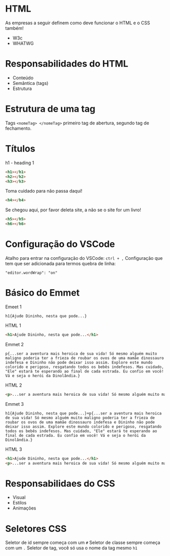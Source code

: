 # HTML
As empresas a seguir definem como deve funcionar o HTML e o CSS também!
- W3c
- WHATWG

# Responsabilidades do HTML
- Conteúdo
- Semântica (tags)
- Estrutura

# Estrutura de uma tag
Tags `<nomeTag> </nomeTag>` primeiro tag de abertura, segundo tag de fechamento.

# Títulos
h1 - heading 1
```html
<h1></h1>
<h2></h2>
<h3></h3>
```
Toma cuidado para não passa daqui!
```html
<h4></h4>
```
Se chegou aqui, por favor deleta site, a não se o site for um livro!
```html 
<h5></h5>
<h6></h6>
```

# Configuração do VSCode
Atalho para entrar na configuração do VSCode: `ctrl + ,`
Configuração que tem que ser adicionada para termos quebra de linha:
```
"editor.wordWrap": "on"
```

# Básico do Emmet

Emeet 1
```
h1{Ajude Dininho, nesta que pode...}
```

HTML 1
```html
<h1>Ajude Dininho, nesta que pode...</h1>
``` 

Emmet 2
```
p{...ser a aventura mais heroica de sua vida! Só mesmo alguém muito maligno poderia ter a frieza de roubar os ovos de uma mamãe dinossauro indefesa e Dininho não pode deixar isso assim. Explore este mundo colorido e perigoso, resgatando todos os bebês indefesos. Mas cuidado, "Ele" estará te esperando ao final de cada estrada. Eu confio em você! Vá e seja o herói da Dinolândia.}
```

HTML 2
```html
<p>...ser a aventura mais heroica de sua vida! Só mesmo alguém muito maligno poderia ter a frieza de roubar os ovos de uma mamãe dinossauro indefesa e Dininho não pode deixar isso assim. Explore este mundo colorido e perigoso, resgatando todos os bebês indefesos. Mas cuidado, "Ele" estará te esperando ao final de cada estrada. Eu confio em você! Vá e seja o herói da Dinolândia.</p>
```

Emmet 3 
```
h1{Ajude Dininho, nesta que pode...}+p{...ser a aventura mais heroica de sua vida! Só mesmo alguém muito maligno poderia ter a frieza de roubar os ovos de uma mamãe dinossauro indefesa e Dininho não pode deixar isso assim. Explore este mundo colorido e perigoso, resgatando todos os bebês indefesos. Mas cuidado, "Ele" estará te esperando ao final de cada estrada. Eu confio em você! Vá e seja o herói da Dinolândia.}
```

HTML 3
```html
<h1>Ajude Dininho, nesta que pode...</h1>
<p>...ser a aventura mais heroica de sua vida! Só mesmo alguém muito maligno poderia ter a frieza de roubar os ovos de uma mamãe dinossauro indefesa e Dininho não pode deixar isso assim. Explore este mundo colorido e perigoso, resgatando todos os bebês indefesos. Mas cuidado, "Ele" estará te esperando ao final de cada estrada. Eu confio em você! Vá e seja o herói da Dinolândia.</p>
```

# Responsabilidaes do CSS
- Visual
- Estilos
- Animações


# Seletores CSS

Seletor de id sempre começa com um `#`
Seletor de classe sempre começa com um `.`
Seletor de tag, você só usa o nome da tag mesmo `h1`






